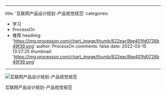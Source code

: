 
---
title: '互联网产品设计规划-产品视觉规范'
categories: 
 - 学习
 - ProcessOn
 - 推荐
headimg: 'https://img.processon.com/chart_image/thumb/622eac9be401fd0726b49f39.png'
author: ProcessOn
comments: false
date: 2022-03-15 13:27:25
thumbnail: 'https://img.processon.com/chart_image/thumb/622eac9be401fd0726b49f39.png'
---

<div>   
<img class="thumb" alt="互联网产品设计规划-产品视觉规范" src="https://img.processon.com/chart_image/thumb/622eac9be401fd0726b49f39.png" referrerpolicy="no-referrer">
<p>互联网产品设计规划-产品视觉规范</p>  
</div>
            